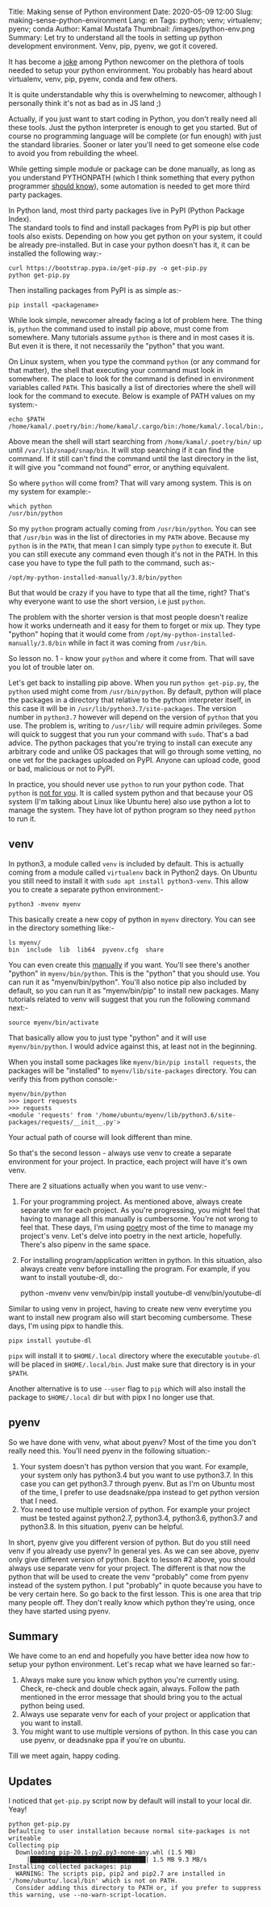 Title: Making sense of Python environment
Date: 2020-05-09 12:00
Slug: making-sense-python-environment
Lang: en
Tags: python; venv; virtualenv; pyenv; conda
Author: Kamal Mustafa
Thumbnail: /images/python-env.png
Summary: Let try to understand all the tools in setting up python development environment. Venv, pip, pyenv, we got it covered.

It has become a [joke](https://xkcd.com/1987/) among Python newcomer on the plethora of tools needed to setup your python environment. You probably has heard about virtualenv, venv, pip, pyenv, conda and few others.

It is quite understandable why this is overwhelming to newcomer, although I 
personally think it's not as bad as in JS land ;)

Actually, if you just want to start coding in Python, you don't really need all 
these tools. Just the python interpreter is enough to get you started. But of 
course no programming language will be complete (or fun enough) with just the 
standard libraries. Sooner or later you'll need to get someone else code to 
avoid you from rebuilding the wheel.

While getting simple module or package can be done manually, as long as you 
understand PYTHONPATH (which I think something that every python programmer 
[should know](https://blog.xoxzo.com/2017/06/21/understanding-python-import-1/)), some automation is needed to get more third party packages.

In Python land, most third party packages live in PyPI (Python Package Index).  
The standard tools to find and install packages from PyPI is pip but other 
tools also exists. Depending on how you get python on your system, it could be already pre-installed. But in case your python doesn't has it, it can be installed the following way:-

    curl https://bootstrap.pypa.io/get-pip.py -o get-pip.py
    python get-pip.py

Then installing packages from PyPI is as simple as:-

    pip install <packagename>

While look simple, newcomer already facing a lot of problem here. The thing is, `python` the command used to install pip above, must come from somewhere. Many tutorials assume `python` is there and in most cases it is. But even it is there, it not necessarily the "python" that you want.

On Linux system, when you type the command `python` (or any command for that matter), the shell that executing your command must look in somewhere. The place to look for the command is defined in environment variables called `PATH`. This basically a list of directories where the shell will look for the command to execute. Below is example of PATH values on my system:-

```
echo $PATH
/home/kamal/.poetry/bin:/home/kamal/.cargo/bin:/home/kamal/.local/bin:/usr/local/bin:/usr/local/sbin:/usr/bin:/home/kamal/.local/share/flatpak/exports/bin:/usr/lib/jvm/default/bin:/usr/bin/site_perl:/usr/bin/vendor_perl:/usr/bin/core_perl:/var/lib/snapd/snap/bin
```

Above mean the shell will start searching from `/home/kamal/.poetry/bin/` up until `/var/lib/snapd/snap/bin`. It will stop searching if it can find the command. If it still can't find the command until the last directory in the list, it will give you "command not found" error, or anything equivalent.

So where `python` will come from? That will vary among system. This is on my system for example:-

```
which python
/usr/bin/python
```

So my `python` program actually coming from `/usr/bin/python`. You can see that `/usr/bin` was in the list of directories in my `PATH` above. Because my `python` is in the `PATH`, that mean I can simply type `python` to execute it. But you can still execute any command even though it's not in the PATH. In this case you have to type the full path to the command, such as:-

    /opt/my-python-installed-manually/3.8/bin/python

But that would be crazy if you have to type that all the time, right? That's why everyone want to use the short version, i.e just `python`.

The problem with the shorter version is that most people doesn't realize how it works underneath and it easy for them to forget or mix up. They type "python" hoping that it would come from `/opt/my-python-installed-manually/3.8/bin` while in fact it was coming from `/usr/bin`.

So lesson no. 1 - know your `python` and where it come from. That will save you lot of trouble later on.

Let's get back to installing pip above. When you run `python get-pip.py`, the `python` used might come from `/usr/bin/python`. By default, python will place the packages in a directory that relative to the python interpreter itself, in this case it will be in `/usr/lib/python3.7/site-packages`. The version number in `python3.7` however will depend on the version of `python` that you use. The problem is, writing to `/usr/lib/` will require admin privileges. Some will quick to suggest that you run your command with `sudo`. That's a bad advice. The python packages that you're trying to install can execute any arbitrary code and unlike OS packages that will go through some vetting, no one vet for the packages uploaded on PyPI. Anyone can upload code, good or bad, malicious or not to PyPI.

In practice, you should never use `python` to run your python code. That `python` is [not for you](https://dev.to/k4ml/system-python-is-not-for-you-e4g). It is called system python and that because your OS system (I'm talking about Linux like Ubuntu here) also use python a lot to manage the system. They have lot of python program so they need `python` to run it.

## venv

In python3, a module called `venv` is included by default. This is actually coming from a module called `virtualenv` back in Python2 days. On Ubuntu you still need to install it with `sudo apt install python3-venv`. This allow you to create a separate python environment:-

    python3 -mvenv myenv

This basically create a new copy of python in `myenv` directory. You can see in the directory something like:-

```
ls myenv/
bin  include  lib  lib64  pyvenv.cfg  share
```

You can even create this [manually](https://dev.to/k4ml/python-diy-virtualenv-5e4j) if you want. You'll see there's another "python" in `myenv/bin/python`. This is the "python" that you should use. You can run it as "myenv/bin/python". You'll also notice pip also included by default, so you can run it as "myenv/bin/pip" to install new packages. Many tutorials related to venv will suggest that you run the following command next:-

```
source myenv/bin/activate
```
That basically allow you to just type "python" and it will use `myenv/bin/python`. I would advice against this, at least not in the beginning.

When you install some packages like `myenv/bin/pip install requests`, the packages will be "installed" to `myenv/lib/site-packages` directory. You can verify this from python console:-

```
myenv/bin/python
>>> import requests
>>> requests
<module 'requests' from '/home/ubuntu/myenv/lib/python3.6/site-packages/requests/__init__.py'>
```
Your actual path of course will look different than mine.

So that's the second lesson - always use venv to create a separate environment for your project. In practice, each project will have it's own venv.

There are 2 situations actually when you want to use venv:-

1. For your programming project. As mentioned above, always create separate vm for each project. As you're progressing, you might feel that having to manage all this manually is cumbersome. You're not wrong to feel that. These days, I'm using [poetry](https://python-poetry.org/) most of the time to manage my project's venv. Let's delve into poetry in the next article, hopefully. There's also pipenv in the same space.
2. For installing program/application written in python. In this situation, also always create venv before installing the program. For example, if you want to install youtube-dl, do:-

    python -mvenv venv
    venv/bin/pip install youtube-dl
    venv/bin/youtube-dl

Similar to using venv in project, having to create new venv everytime you want to install new program also will start becoming cumbersome. These days, I'm using pipx to handle this.

    pipx install youtube-dl

`pipx` will install it to `$HOME/.local` directory where the executable `youtube-dl` will be placed in `$HOME/.local/bin`. Just make sure that directory is in your `$PATH`.

Another alternative is to use `--user` flag to `pip` which will also install the package to `$HOME/.local` dir but with pipx I no longer use that.

## pyenv

So we have done  with venv, what about pyenv? Most of the time you don't really need this. You'll need pyenv in the following situation:-

1. Your system doesn't has python version that you want. For example, your system only has python3.4 but you want to use python3.7. In this case you can get python3.7 through pyenv. But as I'm on Ubuntu most of the time, I prefer to use deadsnake/ppa instead to get python version that I need.
2. You need to use multiple version of python. For example your project must be tested against python2.7, python3.4, python3.6, python3.7 and python3.8. In this situation, pyenv can be helpful.


In short, pyenv give you different version of python. But do you still need venv if you already use pyenv? In general yes. As we can see above, pyenv only give different version of python. Back to lesson #2 above, you should always use separate venv for your project. The different is that now the python that will be used to create the venv "probably" come from pyenv instead of the system python. I put "probably" in quote because you have to be very certain here. So go back to the first lesson. This is one area that trip many people off. They don't really know which python they're using, once they have started using pyenv.

## Summary
We have come to an end and hopefully you have better idea now how to setup your python environment. Let's recap what we have learned so far:-

1. Always make sure you know which python you're currently using. Check, re-check and double check again, always. Follow the path mentioned in the error message that should bring you to the actual python being used.
2. Always use separate venv for each of your project or application that you want to install.
3. You might want to use multiple versions of python. In this case you can use pyenv, or deadsnake ppa if you're on ubuntu.

Till we meet again, happy coding.

## Updates

I noticed that `get-pip.py` script now by default will install to your local dir. Yeay!

```
python get-pip.py
Defaulting to user installation because normal site-packages is not writeable
Collecting pip
  Downloading pip-20.1-py2.py3-none-any.whl (1.5 MB)
     |████████████████████████████████| 1.5 MB 9.3 MB/s
Installing collected packages: pip
  WARNING: The scripts pip, pip2 and pip2.7 are installed in '/home/ubuntu/.local/bin' which is not on PATH.
  Consider adding this directory to PATH or, if you prefer to suppress this warning, use --no-warn-script-location.
```
